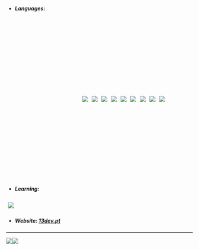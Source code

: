 - <h5>Languages:</h5>
<div style="display: flex; padding:200px">
  <img src="https://img.shields.io/badge/C++-%20?style=flat-square&logo=c%2B%2B&logoColor=white&color=00549e" style="margin:5px;"/>
  <img src="https://img.shields.io/badge/HTML-%20?style=flat-square&logo=html5&logoColor=white&color=e54c21" style="margin:5px;"/>
  <img src="https://img.shields.io/badge/PHP-%20?style=flat-square&logo=php&logoColor=white&color=4d588e" style="margin:5px;"/>
  <img src="https://img.shields.io/badge/CSS3-%20?style=flat-square&logo=css3&logoColor=white&color=0160a5" style="margin:5px;"/>
  <img src="https://img.shields.io/badge/JAVA-%20?style=flat-square&logo=java&logoColor=white&color=ed292c" style="margin:5px;"/>
  <img src="https://img.shields.io/badge/SASS-%20?style=flat-square&logo=sass&logoColor=white&color=CC6699" style="margin:5px;"/>
  <img src="https://img.shields.io/badge/JAVASCRIPT-%20?style=flat-square&logo=javascript&logoColor=white&color=cfb430" style="margin:5px;"/>
  <img src="https://img.shields.io/badge/C%23-%20?style=flat-square&logo=C%20Sharp&logoColor=white&color=239120" style="margin:5px;"/>
  <img src="https://img.shields.io/badge/PYTHON-%20?style=flat-square&logo=python&logoColor=white&color=3776AB" style="margin:5px;"/>
</div>


- <h5>Learning:</h5>
<div style="display: flex; justify-content:space-between">
 <img src="https://img.shields.io/badge/RUST-%20?style=flat-square&logo=rust&logoColor=white&color=black" style="margin:5px;" />
</div>

- <h5>Website: <a target="_blank" href="https://13dev.pt">13dev.pt</a></h5>

---
<div align="center">

  <div style="display: flex; align-items: flex-start;">
    <img src="https://github-readme-stats.vercel.app/api?username=13dev&show_icons=true&include_all_commits=true&line_height=20&hide_border=true&theme=graywhite"/>
    <img src="https://github-readme-stats.vercel.app/api/top-langs/?username=13dev&layout=compact&theme=graywhite&hide_border=true" />
  </div>
</div>
